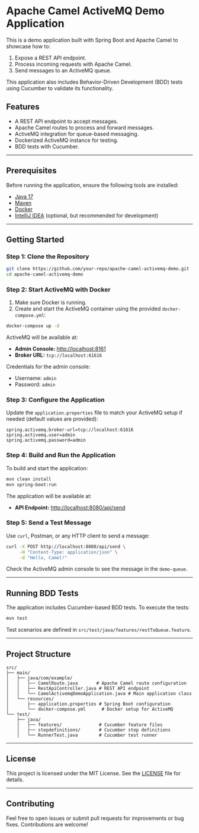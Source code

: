 # Apache Camel ActiveMQ Demo Application

This is a demo application built with Spring Boot and Apache Camel to showcase how to:

1. Expose a REST API endpoint.
2. Process incoming requests with Apache Camel.
3. Send messages to an ActiveMQ queue.

This application also includes Behavior-Driven Development (BDD) tests using Cucumber to validate its functionality.

## Features

- A REST API endpoint to accept messages.
- Apache Camel routes to process and forward messages.
- ActiveMQ integration for queue-based messaging.
- Dockerized ActiveMQ instance for testing.
- BDD tests with Cucumber.

---

## Prerequisites

Before running the application, ensure the following tools are installed:

- [Java 17](https://adoptium.net/)
- [Maven](https://maven.apache.org/)
- [Docker](https://www.docker.com/)
- [IntelliJ IDEA](https://www.jetbrains.com/idea/) (optional, but recommended for development)

---

## Getting Started

### Step 1: Clone the Repository

```bash
git clone https://github.com/your-repo/apache-camel-activemq-demo.git
cd apache-camel-activemq-demo
```

### Step 2: Start ActiveMQ with Docker

1. Make sure Docker is running.
2. Create and start the ActiveMQ container using the provided `docker-compose.yml`:

```bash
docker-compose up -d
```

ActiveMQ will be available at:

- **Admin Console:** [http://localhost:8161](http://localhost:8161)
- **Broker URL:** `tcp://localhost:61616`

Credentials for the admin console:
- Username: `admin`
- Password: `admin`

### Step 3: Configure the Application

Update the `application.properties` file to match your ActiveMQ setup if needed (default values are provided):

```properties
spring.activemq.broker-url=tcp://localhost:61616
spring.activemq.user=admin
spring.activemq.password=admin
```

### Step 4: Build and Run the Application

To build and start the application:

```bash
mvn clean install
mvn spring-boot:run
```

The application will be available at:
- **API Endpoint:** [http://localhost:8080/api/send](http://localhost:8080/api/send)

### Step 5: Send a Test Message

Use `curl`, Postman, or any HTTP client to send a message:

```bash
curl -X POST http://localhost:8080/api/send \
     -H "Content-Type: application/json" \
     -d "Hello, Camel!"
```

Check the ActiveMQ admin console to see the message in the `demo-queue`.

---

## Running BDD Tests

The application includes Cucumber-based BDD tests. To execute the tests:

```bash
mvn test
```

Test scenarios are defined in `src/test/java/features/restToQueue.feature`.

---

## Project Structure

```plaintext
src/
├── main/
│   ├── java/com/example/
│   │   ├── CamelRoute.java       # Apache Camel route configuration
│   │   ├── RestApiController.java # REST API endpoint
│   │   └── CamelActivemqDemoApplication.java # Main application class
│   └── resources/
│       ├── application.properties # Spring Boot configuration
│       └── docker-compose.yml      # Docker setup for ActiveMQ
└── test/
    ├── java/
    │   ├── features/              # Cucumber feature files
    │   ├── stepdefinitions/       # Cucumber step definitions
    │   └── RunnerTest.java        # Cucumber test runner
```

---

## License

This project is licensed under the MIT License. See the [LICENSE](LICENSE) file for details.

---

## Contributing

Feel free to open issues or submit pull requests for improvements or bug fixes. Contributions are welcome!
